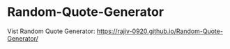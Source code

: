 # Random-Quote-Generator
Vist Random Quote Generator: https://rajiv-0920.github.io/Random-Quote-Generator/
